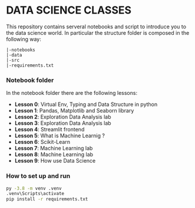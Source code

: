 # DATA SCIENCE CLASSES
This repository contains serveral notebooks and script to introduce you to the data science world. 
In particular the structure folder is composed in the following way: 

``` 
|-notebooks
|-data
|-src
|-requirements.txt
```
### Notebook folder
In the notebook folder there are the following lessons:

- **Lesson 0**: Virtual Env, Typing and Data Structure in python
- **Lesson 1**: Pandas, Matplotlib and Seaborn library
- **Lesson 2**: Exploration Data Analysis lab 
- **Lesson 3**: Exploration Data Analysis lab
- **Lesson 4**: Streamlit frontend
- **Lesson 5**: What is Machine Learnig ?
- **Lesson 6**: Scikit-Learn
- **Lesson 7**: Machine Learning lab
- **Lesson 8**: Machine Learning lab 
- **Lesson 9**: How use Data Science 

### How to set up and run 
```bash
py -3.8 -m venv .venv 
.venv\Scripts\activate
pip install -r requirements.txt
``` 


